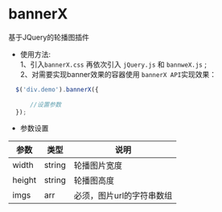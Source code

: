 # bannerX
基于JQuery的轮播图插件
* 使用方法:</br>
1、引入`bannerX.css` 再依次引入 `jQuery.js` 和 `bannweX.js` ;</br>
2、对需要实现banner效果的容器使用 `bannerX API`实现效果：
```javascript
  $('div.demo').bannerX({
  
      //设置参数
  });

```
* 参数设置

参数   | 类型    |说明                  
-------|-------|-----------------------
width  |string |轮播图片宽度            
height |string |轮播图高度              
imgs   |arr    |必须，图片url的字符串数组
